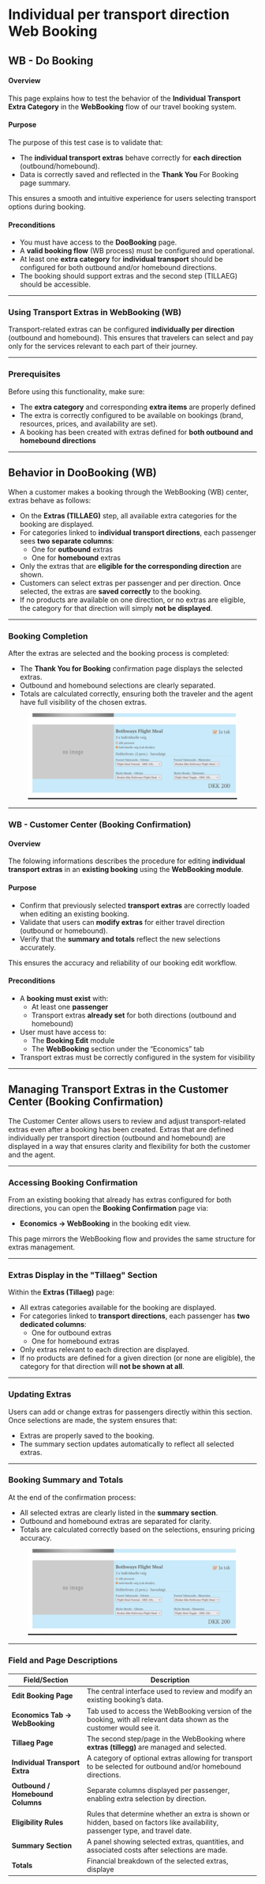 # Individual per transport direction Web Booking

## **WB - Do Booking**

#### **Overview**

This page explains how to test the behavior of the **Individual Transport Extra Category** in the **WebBooking** flow of our travel booking system.&#x20;

#### **Purpose**

The purpose of this test case is to validate that:

* The **individual transport extras** behave correctly for **each direction** (outbound/homebound).
* Data is correctly saved and reflected in the **Thank You** For Booking page summary.

This ensures a smooth and intuitive experience for users selecting transport options during booking.

#### **Preconditions**

* You must have access to the **DooBooking** page.
* A **valid booking flow** (WB process) must be configured and operational.
* At least one **extra category** for **individual transport** should be configured for both outbound and/or homebound directions.
* The booking should support extras and the second step (TILLAEG) should be accessible.

***

### Using Transport Extras in WebBooking (WB)

Transport-related extras can be configured **individually per direction** (outbound and homebound). This ensures that travelers can select and pay only for the services relevant to each part of their journey.

***

### Prerequisites

Before using this functionality, make sure:

* The **extra category** and corresponding **extra items** are properly defined&#x20;
* The extra is correctly configured to be available on bookings (brand, resources, prices, and availability are set).
* A booking has been created with extras defined for **both outbound and homebound directions**&#x20;

***

## Behavior in DooBooking (WB)

When a customer makes a booking through the WebBooking (WB) center, extras behave as follows:

* On the **Extras (TILLAEG)** step, all available extra categories for the booking are displayed.
* For categories linked to **individual transport directions**, each passenger sees **two separate columns**:
  * One for **outbound** extras
  * One for **homebound** extras
* Only the extras that are **eligible for the corresponding direction** are shown.
* Customers can select extras per passenger and per direction. Once selected, the extras are **saved correctly** to the booking.
* If no products are available on one direction, or no extras are eligible, the category for that direction will simply **not be displayed**.

***

### Booking Completion

After the extras are selected and the booking process is completed:

* The **Thank You for Booking** confirmation page displays the selected extras.
* Outbound and homebound selections are clearly separated.
* Totals are calculated correctly, ensuring both the traveler and the agent have full visibility of the chosen extras.

<figure><img src="../../.gitbook/assets/image (312).png" alt=""><figcaption></figcaption></figure>

***

### WB - Customer Center (Booking Confirmation)

#### **Overview**

The folowing informations describes the procedure for editing **individual transport extras** in an **existing booking** using the **WebBooking module**.

#### **Purpose**

* Confirm that previously selected **transport extras** are correctly loaded when editing an existing booking.
* Validate that users can **modify extras** for either travel direction (outbound or homebound).
* Verify that the **summary and totals** reflect the new selections accurately.

This ensures the accuracy and reliability of our booking edit workflow.

#### **Preconditions**

* A **booking must exist** with:
  * At least one **passenger**
  * Transport extras **already set** for both directions (outbound and homebound)
* User must have access to:
  * The **Booking Edit** module
  * The **WebBooking** section under the “Economics” tab
* Transport extras must be correctly configured in the system for visibility

***

## Managing Transport Extras in the Customer Center (Booking Confirmation)

The Customer Center allows users to review and adjust transport-related extras even after a booking has been created. Extras that are defined individually per transport direction (outbound and homebound) are displayed in a way that ensures clarity and flexibility for both the customer and the agent.

***

### Accessing Booking Confirmation

From an existing booking that already has extras configured for both directions, you can open the **Booking Confirmation** page via:

* **Economics → WebBooking** in the booking edit view.

This page mirrors the WebBooking flow and provides the same structure for extras management.

***

### Extras Display in the "Tillaeg" Section

Within the **Extras (Tillaeg)** page:

* All extras categories available for the booking are displayed.
* For categories linked to **transport directions**, each passenger has **two dedicated columns**:
  * One for outbound extras
  * One for homebound extras
* Only extras relevant to each direction are displayed.
* If no products are defined for a given direction (or none are eligible), the category for that direction will **not be shown at all**.

***

### Updating Extras

Users can add or change extras for passengers directly within this section. Once selections are made, the system ensures that:

* Extras are properly saved to the booking.
* The summary section updates automatically to reflect all selected extras.

***

### Booking Summary and Totals

At the end of the confirmation process:

* All selected extras are clearly listed in the **summary section**.
* Outbound and homebound extras are separated for clarity.
* Totals are calculated correctly based on the selections, ensuring pricing accuracy.

<figure><img src="../../.gitbook/assets/image (313).png" alt=""><figcaption></figcaption></figure>

***

### **Field and Page Descriptions**

| **Field/Section**                | **Description**                                                                                                                |
| -------------------------------- | ------------------------------------------------------------------------------------------------------------------------------ |
| **Edit Booking Page**            | The central interface used to review and modify an existing booking’s data.                                                    |
| **Economics Tab → WebBooking**   | Tab used to access the WebBooking version of the booking, with all relevant data shown as the customer would see it.           |
| **Tillaeg Page**                 | The second step/page in the WebBooking where **extras (tillegg)** are managed and selected.                                    |
| **Individual Transport Extra**   | A category of optional extras allowing for transport to be selected for outbound and/or homebound directions.                  |
| **Outbound / Homebound Columns** | Separate columns displayed per passenger, enabling extra selection by direction.                                               |
| **Eligibility Rules**            | Rules that determine whether an extra is shown or hidden, based on factors like availability, passenger type, and travel date. |
| **Summary Section**              | A panel showing selected extras, quantities, and associated costs after selections are made.                                   |
| **Totals**                       | Financial breakdown of the selected extras, displaye                                                                           |
